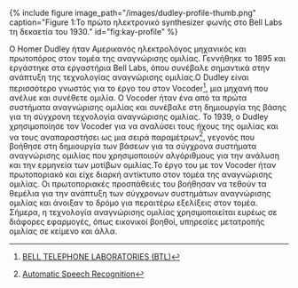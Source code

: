 {% include figure image_path="/images/dudley-profile-thumb.png" caption="Figure 1:Το πρώτο ηλεκτρονικό synthesizer φωνής στο Bell Labs τη δεκαετία του 1930." id="fig:kay-profile" %}

Ο Homer Dudley ήταν Αμερικανός ηλεκτρολόγος μηχανικός και πρωτοπόρος στον τομέα της αναγνώρισης ομιλίας. Γεννήθηκε το 1895 και εργάστηκε στα εργαστήρια Bell Labs, όπου συνέβαλε σημαντικά στην ανάπτυξη της τεχνολογίας αναγνώρισης ομιλίας.Ο Dudley είναι περισσότερο γνωστός για το έργο του στον Vocoder[^1], μια μηχανή που ανέλυε και συνέθετε ομιλία. Ο Vocoder ήταν ένα από τα πρώτα συστήματα αναγνώρισης ομιλίας και συνέβαλε στη δημιουργία της βάσης για τη σύγχρονη τεχνολογία αναγνώρισης ομιλίας. Το 1939, ο Dudley χρησιμοποίησε τον Vocoder για να αναλύσει τους ήχους της ομιλίας και να τους αναπαραστήσει ως μια σειρά παραμέτρων[^2], γεγονός που βοήθησε στη δημιουργία των βάσεων για τα σύγχρονα συστήματα αναγνώρισης ομιλίας που χρησιμοποιούν αλγόριθμους για την ανάλυση και την ερμηνεία των μοτίβων ομιλίας.Το έργο του με τον Vocoder ήταν πρωτοποριακό και είχε διαρκή αντίκτυπο στον τομέα της αναγνώρισης ομιλίας. Οι πρωτοποριακές προσπάθειές του βοήθησαν να τεθούν τα θεμέλια για την ανάπτυξη των σύγχρονων συστημάτων αναγνώρισης ομιλίας και άνοιξαν το δρόμο για περαιτέρω εξελίξεις στον τομέα. Σήμερα, η τεχνολογία αναγνώρισης ομιλίας χρησιμοποιείται ευρέως σε διάφορες εφαρμογές, όπως εικονικοί βοηθοί, υπηρεσίες μετατροπής ομιλίας σε κείμενο και άλλα.

[^1]: [BELL TELEPHONE LABORATORIES (BTL)](https://amhistory.si.edu/archives/speechsynthesis/ss_btl1.htm)

[^2]: [Automatic Speech Recognition](https://web.ece.ucsb.edu/Faculty/Rabiner/ece259/Reprints/354_LALI-ASRHistory-final-10-8.pdf)
